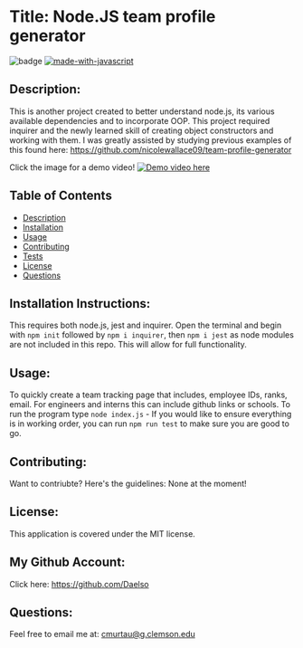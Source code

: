 
# Title: Node.JS team profile generator

![badge](https://img.shields.io/badge/license-MIT-darkred) [![made-with-javascript](https://img.shields.io/badge/Made%20with-JavaScript-1f425f.svg)](https://www.javascript.com)


## Description:

This is another project created to better understand node.js, its various available dependencies and to incorporate OOP. This project required inquirer and the newly learned skill of creating object constructors and working with them.  I was greatly assisted by studying previous examples of this found here: https://github.com/nicolewallace09/team-profile-generator

Click the image for a demo video!
[![Demo video here](https://i.gyazo.com/2de6f684875dea173fbcc39fe70213ef.png)](https://www.youtube.com/watch?v=4EkssEYr5vA)


## Table of Contents
- [Description](#description)
- [Installation](#installation)
- [Usage](#usage)
- [Contributing](#contributing)
- [Tests](#tests)
- [License](#license)
- [Questions](#questions)

## Installation Instructions:

This requires both node.js, jest and  inquirer. Open the terminal and begin with ```npm init``` followed by ```npm i inquirer```, then ```npm i jest``` as node modules are not included in this repo. This will allow for full functionality.

## Usage:

To quickly create a team tracking page that includes, employee IDs, ranks, email. For engineers and interns this can include github links or schools. To run the program type ```node index.js``` - If you would like to ensure everything is in working order, you can run ```npm run test``` to make sure you are good to go.

## Contributing:

Want to contriubte? Here's the guidelines: None at the moment!


## License:

This application is covered under the MIT license. 

## My Github Account:

  Click here: https://github.com/Daelso

## Questions:

  Feel free to email me at: cmurtau@g.clemson.edu

